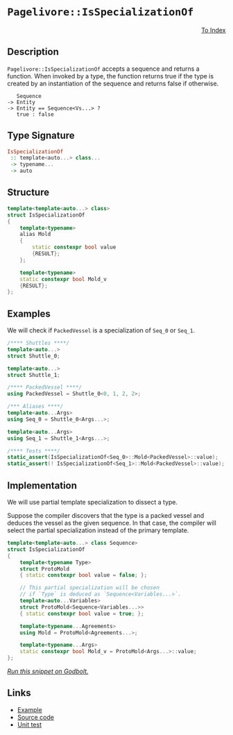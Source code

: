 <!-- Copyright 2024 Feng Mofan
SPDX-License-Identifier: Apache-2.0 -->

# `Pagelivore::IsSpecializationOf`

<p style='text-align: right;'><a href="../../../facilities/metafunctions.md#pagelivore-is-specialization-of">To Index</a></p>

## Description

`Pagelivore::IsSpecializationOf` accepts a sequence and returns a function.
When invoked by a type, the function returns true if the type is created by an instantiation of the sequence and returns false if otherwise.

<pre><code>   Sequence
-> Entity
-> Entity == Sequence&lt;Vs...&gt; ?
   true : false</code></pre>

## Type Signature

```Haskell
IsSpecializationOf
 :: template<auto...> class...
 -> typename...
 -> auto 
```

## Structure

```C++
template<template<auto...> class>
struct IsSpecializationOf
{
    template<typename>
    alias Mold
    {
        static constexpr bool value
        {RESULT};
    };

    template<typename>
    static constexpr bool Mold_v
    {RESULT};
};
```

## Examples

We will check if `PackedVessel` is a specialization of `Seq_0` or `Seq_1`.

```C++
/**** Shuttles ****/
template<auto...>
struct Shuttle_0;

template<auto...>
struct Shuttle_1;

/**** PackedVessel ****/
using PackedVessel = Shuttle_0<0, 1, 2, 2>;

/*** Aliases ****/
template<auto...Args>
using Seq_0 = Shuttle_0<Args...>;

template<auto...Args>
using Seq_1 = Shuttle_1<Args...>;

/**** Tests ****/
static_assert(IsSpecializationOf<Seq_0>::Mold<PackedVessel>::value);
static_assert(! IsSpecializationOf<Seq_1>::Mold<PackedVessel>::value);
```

## Implementation

We will use partial template specialization to dissect a type.

Suppose the compiler discovers that the type is a packed vessel and deduces the vessel as the given sequence. In that case, the compiler will select the partial specialization instead of the primary template.

```C++
template<template<auto...> class Sequence>
struct IsSpecializationOf
{
    template<typename Type>
    struct ProtoMold
    { static constexpr bool value = false; };

    // This partial specialization will be chosen
    // if `Type` is deduced as `Sequence<Variables...>`.
    template<auto...Variables>
    struct ProtoMold<Sequence<Variables...>>
    { static constexpr bool value = true; };

    template<typename...Agreements>
    using Mold = ProtoMold<Agreements...>;

    template<typename...Args>
    static constexpr bool Mold_v = ProtoMold<Args...>::value;
};
```

[*Run this snippet on Godbolt.*](https://godbolt.org/#z:OYLghAFBqd5QCxAYwPYBMCmBRdBLAF1QCcAaPECAMzwBtMA7AQwFtMQByARg9KtQYEAysib0QXACx8BBAKoBnTAAUAHpwAMvAFYTStJg1DIApACYAQuYukl9ZATwDKjdAGFUtAK4sGIAOxcpK4AMngMmAByPgBGmMQgkgAcpAAOqAqETgwe3r4BQemZjgJhEdEscQnJtpj2JQxCBEzEBLk%2BfoG19dlNLQRlUbHxiSkKza3t%2BV3j/YMVVaMAlLaoXsTI7BwA9ABU%2BweHR8cH2yYaAIJ7BwDUAJIsqfRsgkwNN4dnl9cnvydfF3OFwImEeBhBJgAzG4QWC3pgoW4mF4iAA6dFQ7A3ZAGBQKG5CTAARy8jE2mKB42IXgc9wUQlSmGQeDEeAAXm9sgB5KhAkz%2BKyXG7Cm6wp7wxEEACejOYbBuABUZQjIdggSKblSaQQbspiKgiABZTzodUi/kWTXNRzIbECcaYVSpYg3GKoTw3ABuYlJNyhABEblQxEooZb%2Bf6w3yhSLtttFQg8PjUv0WbRNYzmayOe8AO50dNxbEIDKMM3CuM3PBUP0ANg0SsZJnrVfxWHQNMw6BuTHxzY0hJJZJVbgAai0WTF6Ap0aiKfW5zHhWLwSPkWj0ePiJPpxSl1bqbS9QbUMbaKboYPSQxydCtzvMDOMaq9xcNRarZzbWgGA6nS63Q9b1vEwP1IUDAhqRVcN/EjSFBUBfcVwlaFpVlVhMFnC5gGITBQUYAgFFfDUvEyIwbjPbsA11fUjRNRFsNw/DBCfOcX3g6M3xFZCIVQ5U5Uw9ELmIYAiJffdZhtO1fxBf9XXddNKIAfU9MDA2POjzwYkTWMxEAQGA0ko0uCNjMQq4/l%2BAEfl2G5sFUVgnlAz4gRsyzTk4myCQQFECGnD4PMuHi1xRVBZ1fLVaSEHyCD8zAlI0MygWCxF1zC581UuSKdWi3z6CUrgku%2BQ5dSYZAAGsu1HR87AC/YAVI8JgFKiqqpquo1O8vL4sS6ENFIG4ghuMwBrMCkOJM4r9huC5aBZJR8RcoLQXFXikVCrCdNfRryMHBLOty2L8t6txhNE8L2IQ5KVtXVKNqErbxIuHbmr2rgDpiuKCu086MqKizbgVR9CLq3YAUkvBkCU3slFaCA7npTM03ZTkBB5RE9t67B9MoxFlDKyr0GqvE6j0gyfUwJYzIhqGYfiAgIDAMA6QZJlkZzbleUvYlvtVHH6OhfHWqJ9raDJwzKbDDgVloTgAFZeD8DgtFIVBODcaxrE1NYNlA8xIR4UgCE0aWVnKkA5ckVENCSMwzAATntrg5ZtpIuH8fxpFljhJF4FgJA0fqlZVtWOF4BQQH643lel0g4FgGBEBANYCFSFFyEoNBHjoeJIgwzhVCSWsAFpa0kG5gGQW0pFRMxeC7QgSDwdA9H4QQRDEdgpBkQRFBUdQY9IXQglzYgmFSTgeBl%2BXFZN1XOC5FE051VAa0Lkuy4rqvBqtswbggDxs/oF19a4JZeGjrQVggJAs9SHOyAoCA74fkBgCkEaaFoEFiAjiAYjnjEcILQpST14EA5gxApRchiNoJk0dDZZxeAQLkDBaCgMHlgGIXhgBIloLQCO3BeBYBYIYYA4hMF4Fwg4PAnpHxz0dEyFEWxDbhBBN7FWc0YhjygR4LAc9IJ4H9kQ0gdDiBuiUP6UEZC5pGBNisKgBhRKjjwJgXMXJZRgJ7sIUQ4hu5t3kEoNQc9h76DISgTWlh9B4BiBHSAKxUCpAaIQ4u4wLz%2BlMJYawZgQ5iO3FgOxEAVh2HgdkFwDB3CeA6HoUI4QhiVBGIUDIWQBBTD8Ek4o2R5jDASEEEJNCBB9EmFE/IeS6ihMKRMAYcSFiJNsFUtJehZitGyQk3JwSdabAkNPDgCtSDB14KHG469S7l0rtXXe%2B9cCNxPmYA258jbyJWAgTATAsAJCCaQc2khISontpCT2GhJBmEkPWDQctaz230JwX2pB/YG1RLWLgtYkj2zdrWS2zt9m1n6XPUO4dI6LJjtfRON9k5L3Tk/F%2Bx885sE4C0Fgnp/DFyYNiAw5EuD21RFwa29d8BEH8a3WQHc9HSAMX3Yxg9dAjVHuPMBPS%2BkDPnhwReqcUQ3FXsMouoy0VkMGlinFGh96H3vsfP0cyzALMvrHMF0L4gZ2fqgI%2BIwcRkMxVwfqX8f5/wAYPCBICtH6qgTAuBDgtFIIIqg9Bc8sE4LwQQrRJCZFbBVvgahjg6GEJVow5AzCtFsLqHPLhPCpR8JdRfbcwjDZiIkZgKRpCjCyNAMCvgSiFAqLURoxgWiDEkq7mS2QFKB4q2pWYuRnirBWK4YEhxTjsguLcQGCt3jfHxH8fQ%2Bx3QKl%2BAgK4RpQRYnlByXoIoKScglPSWkZJDRWmLDKT0Sp/R%2B1doKY0Kps66nNLaBOpp66anDrPqsdYXTD3e0ZX8zgXKN7l1VRigV1spn4pIOK%2BZF8lmkBWWskYmzva3PuVio5/g5b2w9pCY5pzJBBCZf82wgLpUgvgGClOy8FVyuILCrYCLN4sAUJ6W0npMWolXOMPFMzm5Evbro/N2ii0mJAJCUgtKJ5EIZbPQeodWXLw5WvbDuH8OEeIzqA%2BSrRXxBfZCKV8i463xEw/VDsnj4GWQKkVIKlMVKUE0pVQZc%2BB0G1ZQXVKsjUYMNsZk18DzVKuQVajBrrMDYNwWIB1IinWJvDaQN1oTPUMNUEwkE/rBCBsHsGkBYaBGRq0TG0s8aZFNSk4opgyjVHqM0SI3NVGJAFt7kY4tOh6NluMJYmw1b4C1ucZwbYbiLFeMsD4wZfjm4ds2fkho4TIl5EnYO%2BJc6p2ZNSTujJY6N25JXQ0Ip26OtNPKau8bw3d1LoG/UuY%2B62ndKPbrNbZ62Mh0vdp8uOG8NegE/CcYj6ZkvrPm%2B4FyzVnrMoD0v9IAHaokhJCOWLtIOB1e/4F5vz2OcABVHd92y5Z7Pdv4QOSRJBOy4LbMwPzvaQm24MgHQKr49Lrn9nbYc0em1EfETIzhJBAA%3D)

## Links

- [Example](../../../code/facilities/metafunctions/pagelivore/is_specialization_of/implementation.hpp)
- [Source code](../../../../conceptrodon/pagelivore/is_specialization_of.hpp)
- [Unit test](../../../../tests/unit/metafunctions/pagelivore/is_specialization_of.test.hpp)
